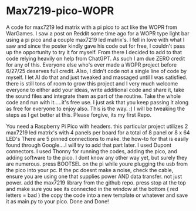 # Max7219-pico-WOPR
A code for max7219 led matrix with a pi pico to act like the WOPR from WarGames.
I saw a post on Reddit some time ago for a WOPR type light bar using a pi pico and a couple max7219 led matrix's. 
I fell in love with what I saw and since the poster kindly gave his code out for free, I couldn't pass up the opportunity to try it for myself.
From there I decided to add to that code relying heavily on help from ChatGPT. As such I am due ZERO credit for any of this.
Everyone else who's ever made a WOPR project before 6/27/25 deserves full credit. Also, I didn't code not a single line of code by myself. I let AI do that and just tweaked and massaged until I was satisfied.
there is still tons of room to grow this project and I very much welcome everyone to either add your ideas, write additional code and share it, take the sound files and integrate them as part of the routine. Take the whole code and run with it.....it's free use. I just ask that you keep passing it along as free for everyone to enjoy also. This is the way. :)
I will be tweaking the steps as I get better at this. Please forgive, its my first Repo.

You need a Raspberry Pi Pico with headers.
this particular project utilizes 2 max7219 led matrix's with 4 panels per board for a total of 8 panel or 8 x 64 LED's
There are 5 pinned connections to make. the how-to for that is easily found through Google....I will try to add that part later. I used Dupont connectors.
I used Thonny for running the codes, adding the pico, and adding software to the pico. I dont know any other way yet, but surely they are numerous.
press BOOTSEL on the pi while youre plugging the usb from the pico into your pc. If the pc doesnt make a noise, check the cable, ensure you are using one that supplies power AND data transfer. not just power.
add the max7219 library from the github repo.
press stop at the top and make sure you see its connected in the window at the bottom ( red letters = bad ) 
the copy the code into a new template or whatever and save it as main.py to your pico.
Done and Done!

